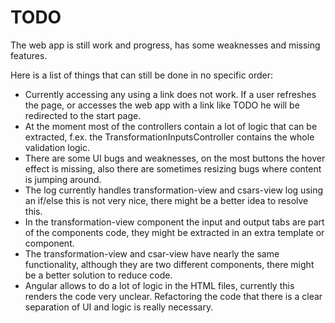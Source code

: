 # TODO

The web app is still work and progress, has some weaknesses and missing features.

Here is a list of things that can still be done in no specific order:

- Currently accessing any using a link does not work.
  If a user refreshes the page, or accesses the web app with a link like TODO he will be redirected to the start page.
- At the moment most of the controllers contain a lot of logic that can be extracted, f.ex. the TransformationInputsController contains the whole validation logic.
- There are some UI bugs and weaknesses, on the most buttons the hover effect is missing, also there are sometimes resizing bugs where content is jumping around.
- The log currently handles transformation-view and csars-view log using an if/else this is not very nice, there might be a better idea to resolve this.
- In the transformation-view component the input and output tabs are part of the components code, they might be extracted in an extra template or component.
- The transformation-view and csar-view have nearly the same functionality, although they are two different components, there might be a better solution to reduce code.
- Angular allows to do a lot of logic in the HTML files, currently this renders the code very unclear.
  Refactoring the code that there is a clear separation of UI and logic is really necessary.

